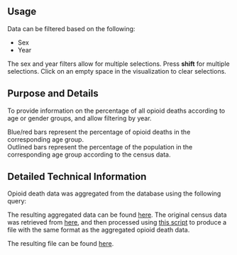 ## Usage

Data can be filtered based on the following:

- Sex
- Year

The sex and year filters allow for multiple selections. Press **shift** for multiple selections. Click on an empty space in the visualization to clear selections.

## Purpose and Details

To provide information on the percentage of all opioid deaths according to age or gender groups, and allow filtering by year.

Blue/red bars represent the percentage of opioid deaths in the corresponding age group.  
Outlined bars represent the percentage of the population in the corresponding age group according to the census data.

## Detailed Technical Information

Opioid death data was aggregated from the database using the following query:

The resulting aggregated data can be found [here](assets/generated/vis2-data/death-counts.csv).
The original census data was retrieved from <a href="https://factfinder.census.gov/bkmk/table/1.0/en/ACS/17_1YR/S0101/0500000US18097" target="_blank">here</a>, and then processed using <a href="https://github.com/cns-iu/a2agc-dataset/tree/main/data-processor/src/visualization2/census_data.py" target="_blank">this script</a> to produce a file with the same format as the aggregated opioid death data.

The resulting file can be found [here](assets/generated/vis2-data/census-counts.csv).
